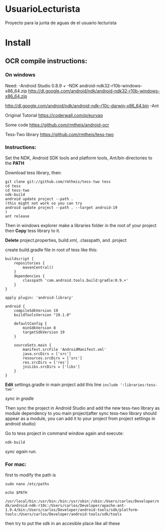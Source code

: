 UsuarioLecturista
=================

Proyecto para la junta de aguas de el usuario lecturista

# Install

## OCR compile instructions:

### On windows

Need:
-Android Studio 0.8.9 +
-NDK android-ndk32-r10b-windows-x86_64.zip
http://dl.google.com/android/ndk/android-ndk32-r10b-windows-x86_64.zip

http://dl.google.com/android/ndk/android-ndk-r10c-darwin-x86_64.bin
-Ant


Original Tutorial
https://coderwall.com/p/eurvaq

Some code
https://github.com/rmtheis/android-ocr

Tess-Two library
https://github.com/rmtheis/tess-two

### Instructions:

Set the NDK, Android SDK tools and platform tools, Ant/bin directories to the **PATH**

Download tess library, then:
```
git clone git://github.com/rmtheis/tess-two tess
cd tess
cd tess-two
ndk-build
android update project --path . 
(this might not work so you can try 
android update project --path . --target android-19
)
ant release
```
Then in windows explorer make a libraries folder in the root of your project then **Copy** tess library to it.

**Delete**
project.properties, build.xml, .classpath, and .project

create build.gradle file in root of tess like this:
```
buildscript {
    repositories {
        mavenCentral()
    }
    dependencies {
        classpath 'com.android.tools.build:gradle:0.9.+'
    }
}

apply plugin: 'android-library'

android {
    compileSdkVersion 19
    buildToolsVersion "19.1.0"

    defaultConfig {
        minSdkVersion 8
        targetSdkVersion 19
    }

    sourceSets.main {
        manifest.srcFile 'AndroidManifest.xml'
        java.srcDirs = ['src']
        resources.srcDirs = ['src']
        res.srcDirs = ['res']
        jniLibs.srcDirs = ['libs']
    }
}
```
**Edit**  settings.gradle in main project
add this line 
`include ':libraries:tess-two'`

_sync in gradle_

Then sync the project in Android Studio and add the new tess-two library as module dependency to you main project(after sync tess-two library should appear as a module, you can add it to your project from project settings in android studio)

Go to tess project in command window again and execute:

`ndk-build`

_sync again run._

### For mac:
first to modify the path is 

`sudo nano /etc/paths`

`echo $PATH`

`/usr/local/bin:/usr/bin:/bin:/usr/sbin:/sbin:/Users/carlos/Developer/ndk/android-ndk-r10c:/Users/carlos/Developer/apache-ant-1.9.4/bin:/Users/carlos/Developer/android-tools/sdk/platform-tools:/Users/carlos/Developer/android-tools/sdk/tools`


then try to put the sdk in an accesible place like all these
